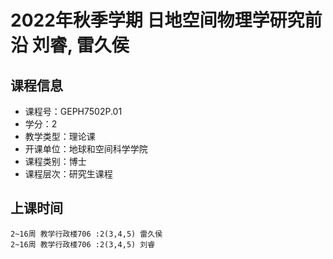 # 2022年秋季学期 日地空间物理学研究前沿 刘睿, 雷久侯






## 课程信息

- 课程号：GEPH7502P.01
- 学分：2
- 教学类型：理论课
- 开课单位：地球和空间科学学院
- 课程类别：博士
- 课程层次：研究生课程

## 上课时间

```
2~16周 教学行政楼706 :2(3,4,5) 雷久侯
2~16周 教学行政楼706 :2(3,4,5) 刘睿
```

